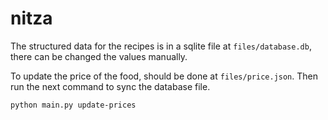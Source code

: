 # nitza

The structured data for the recipes is in a sqlite file at `files/database.db`, there can be changed the values manually.

To update the price of the food, should be done at `files/price.json`. Then run the next command to sync the database file.

```
python main.py update-prices
```
